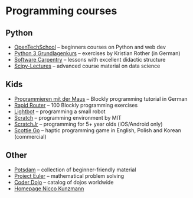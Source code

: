 
# Programming courses

## Python

- [OpenTechSchool](http://learn.opentechschool.org/) – beginners courses on Python and web dev
- [Python 3 Grundlagenkurs](https://krother.github.io/python3_grundlagenkurs/) – exercises by Kristian Rother (in German)
- [Software Carpentry](https://software-carpentry.org/lessons/) – lessons with excellent didactic structure
- [Scipy-Lectures](http://www.scipy-lectures.org/) – advanced course material on data science

## Kids

- [Programmieren mit der Maus](https://programmieren.wdrmaus.de/) – Blockly programming tutorial in German
- [Rapid Router](https://www.codeforlife.education/rapidrouter/) – 100 Blockly programming exercises
- [Lightbot](http://lightbot.com/) – programming a small robot
- [Scratch](https://scratch.mit.edu/) – programming environment by MIT
- [ScratchJr](http://scratchjr.org/) – programming for 5+ year olds (iOS/Android only)
- [Scottie Go](https://scottiego.com) – haptic programming game in English, Polish and Korean (commercial)

## Other

- [Potsdam](http://material.quelltext.eu/potsdam.html) – collection of beginner-friendly material
- [Project Euler](https://projecteuler.net/) – mathematical problem solving
- [Coder Dojo](https://coderdojo.com) – catalog of dojos worldwide
- [Homepage Nicco Kunzmann](http://niccokunzmann.github.io/)
